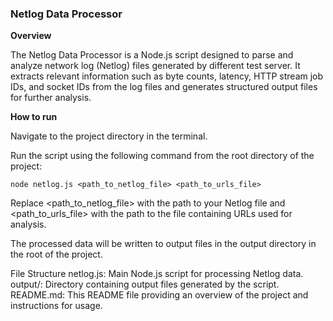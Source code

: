 ### **Netlog Data Processor**

**Overview**

The Netlog Data Processor is a Node.js script designed to parse and analyze network log (Netlog) files generated by different test server. It extracts relevant information such as byte counts, latency, HTTP stream job IDs, and socket IDs from the log files and generates structured output files for further analysis.

**How to run**

Navigate to the project directory in the terminal.

Run the script using the following command from the root directory of the project:

    node netlog.js <path_to_netlog_file> <path_to_urls_file>


Replace <path_to_netlog_file> with the path to your Netlog file and <path_to_urls_file> with the path to the file containing URLs used for analysis.

The processed data will be written to output files in the output directory in the root of the project.

File Structure
netlog.js: Main Node.js script for processing Netlog data.
output/: Directory containing output files generated by the script.
README.md: This README file providing an overview of the project and instructions for usage.
